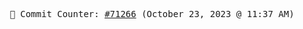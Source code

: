 <p align="center">
    <samp>
        📮 Commit Counter: <a href="https://github.com/Javascript-void0/Javascript-void0/commits/main">#71266</a> (October 23, 2023 @ 11:37 AM)
    </samp>
</p>